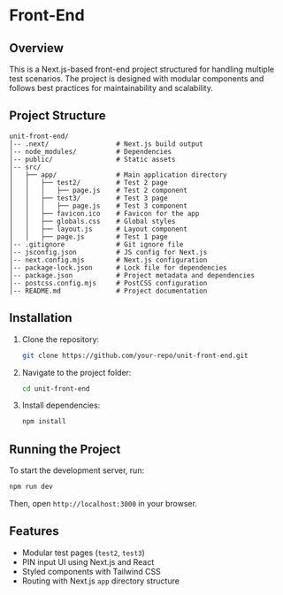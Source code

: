 # Front-End

## Overview

This is a Next.js-based front-end project structured for handling multiple test scenarios. The project is designed with modular components and follows best practices for maintainability and scalability.

## Project Structure

```
unit-front-end/
│-- .next/                 # Next.js build output
│-- node_modules/          # Dependencies
│-- public/                # Static assets
│-- src/
│   ├── app/               # Main application directory
│   │   ├── test2/         # Test 2 page
│   │   │   ├── page.js    # Test 2 component
│   │   ├── test3/         # Test 3 page
│   │   │   ├── page.js    # Test 3 component
│   │   ├── favicon.ico    # Favicon for the app
│   │   ├── globals.css    # Global styles
│   │   ├── layout.js      # Layout component
│   │   ├── page.js        # Test 1 page
│-- .gitignore             # Git ignore file
│-- jsconfig.json          # JS config for Next.js
│-- next.config.mjs        # Next.js configuration
│-- package-lock.json      # Lock file for dependencies
│-- package.json           # Project metadata and dependencies
│-- postcss.config.mjs     # PostCSS configuration
│-- README.md              # Project documentation
```

## Installation

1. Clone the repository:
   ```sh
   git clone https://github.com/your-repo/unit-front-end.git
   ```
2. Navigate to the project folder:
   ```sh
   cd unit-front-end
   ```
3. Install dependencies:
   ```sh
   npm install
   ```

## Running the Project

To start the development server, run:

```sh
npm run dev
```

Then, open `http://localhost:3000` in your browser.

## Features

- Modular test pages (`test2`, `test3`)
- PIN input UI using Next.js and React
- Styled components with Tailwind CSS
- Routing with Next.js `app` directory structure
